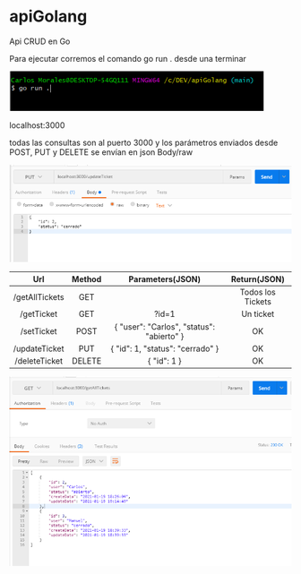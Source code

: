 # apiGolang
Api CRUD en Go

Para ejecutar corremos el comando go run . desde una terminar

![ScreenShot](https://raw.githubusercontent.com/carlos07morales/apiGolang/main/screenshots/runGo.png)

localhost:3000

todas  las consultas son al puerto 3000 y los parámetros enviados desde POST, PUT y DELETE se envían en json Body/raw

![ScreenShot](https://raw.githubusercontent.com/carlos07morales/apiGolang/main/screenshots/setting.png)


|         Url         |   Method  |             Parameters(JSON)                 |     Return(JSON)    |
| :-----------------: |:---------:| :-------------------------------------------:|:-------------------:|
| /getAllTickets      |  GET      |                                              | Todos los Tickets   | 
| /getTicket          |  GET      |  ?id=1                                       | Un ticket           |
| /setTicket          |  POST     | { "user": "Carlos", "status": "abierto" }    | OK                  |
| /updateTicket       |  PUT      | { "id": 1, "status": "cerrado" }             | OK                  |
| /deleteTicket       |  DELETE   | { "id": 1 }                                  | OK                  |

![ScreenShot](https://raw.githubusercontent.com/carlos07morales/apiGolang/main/screenshots/example.png)
